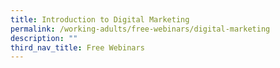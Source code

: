 ```yaml
---
title: Introduction to Digital Marketing
permalink: /working-adults/free-webinars/digital-marketing
description: ""
third_nav_title: Free Webinars
---
```

